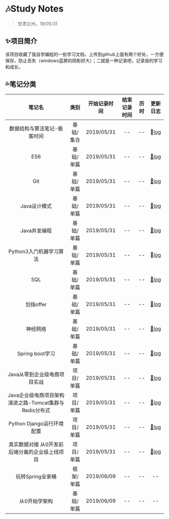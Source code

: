 # :notes:Study Notes

> 甘肃兰州，19/05/31

## :sparkles:项目简介

该项目收藏了我自学编程的一些学习文档，上传到github上面有两个好处，一方便保存，防止丢失（windows蓝屏的阴影好大）；二就是一种记录吧，记录我的学习和成长。

## :sweat_drops:笔记分类

| 笔记名 | 类别 | 开始记录时间 | 结束记录时间 | 历时 | 更新日志 |
| :------: | :----: | :------------: | :------------: | :----: | :--------: |
| 数据结构与算法笔记-极客时间 | 基础/集合 | 2019/05/31 | --   | --   | :date:[log](./log/10/log.md) |
| ES6 | 基础/单篇 | 2019/05/31 | --   | --   | [:date:log]() |
| Git | 基础/单篇 | 2019/05/31 | --   | --   | [:date:log]() |
| Java设计模式 | 基础/单篇 | 2019/05/31 | --   | --   | [:date:log]() |
| Java并发编程 | 基础/单篇 | 2019/05/31 | --   | --   | [:date:log]() |
| Python3入门机器学习算法 | 基础/单篇 | 2019/05/31 | --   | --   | :date:[log]() |
| SQL | 基础/单篇 | 2019/05/31 | --   | --   | [:date:log]() |
| 剑指offer | 基础/单篇 | 2019/05/31 | --   | --   | [:date:log]() |
| 神经网络 | 基础/单篇 | 2019/05/31 | --   | --   | [:date:log]() |
| Spring boot学习 | 基础/单篇 | 2019/05/31 | --   | --   | [:date:log]() |
| Java从零到企业级电商项目实战 | 项目/单篇 | 2019/05/31 | --   | --   | [:date:log]() |
| Java企业级电商项目架构演进之路-Tomcat集群与Redis分布式 | 项目/单篇 | 2019/05/31 | --   | --   | [:date:log]() |
| Python Django运行环境配置 | 项目/单篇 | 2019/05/31 | --   | --   | [:date:log]() |
| 真实数据对接 从0开发前后端分离的企业级上线项目 | 项目/单篇 | 2019/05/31 | --   | --   | [:date:log]() |
| 玩转Spring全家桶 | 框架/单篇 | 2019/06/09 | --   | --   | -- |
| 从0开始学架构 | 基础/单篇 | 2019/06/09 | --   | --   |  --  |

